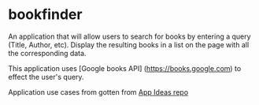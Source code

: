 # bookfinder

An application that will allow users to search for books by entering a query (Title, Author, etc). Display the resulting books in a list on the page with all the corresponding data.

This application uses [Google books API] (https://books.google.com) to effect the user's query.

Application use cases from gotten from [️A️p️p️ Ideas repo](https://github.com/florinpop17/app-ideas/blob/master/Projects/Book-Finder-App.md)